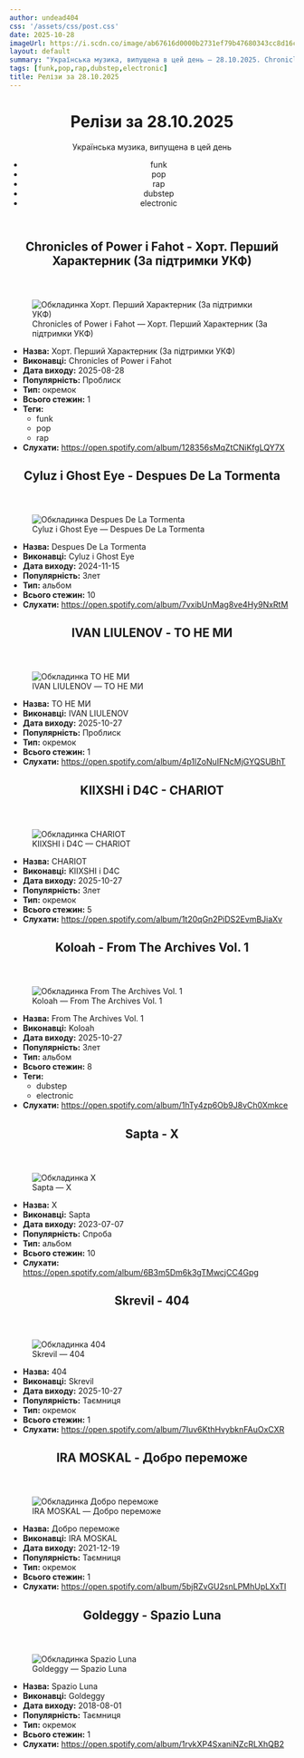```yaml
---
author: undead404
css: '/assets/css/post.css'
date: 2025-10-28
imageUrl: https://i.scdn.co/image/ab67616d0000b2731ef79b47680343cc8d16c323
layout: default
summary: "Українська музика, випущена в цей день – 28.10.2025. Chronicles of Power, Fahot, Cyluz, Ghost Eye і IVAN LIULENOV"
tags: [funk,pop,rap,dubstep,electronic]
title: Релізи за 28.10.2025
---
```


<main class="main-content">
  <header>
    <h1>Релізи за <time datetime="2025-10-28">28.10.2025</time></h1>
    <p class="summary">Українська музика, випущена в цей день</p>
      <ul class="tags">
          <li>funk</li>
          <li>pop</li>
          <li>rap</li>
          <li>dubstep</li>
          <li>electronic</li>
      </ul>
  </header>
  <section class="releases">
    <article class="release">
      <header>
        <h2>
          Chronicles of Power і Fahot - Хорт. Перший Характерник (За підтримки УКФ)
        </h2>
      </header>
      <figure>
        <img src="https://i.scdn.co/image/ab67616d0000b2731ef79b47680343cc8d16c323" alt="Обкладинка Хорт. Перший Характерник (За підтримки УКФ)">
        <figcaption>Chronicles of Power і Fahot — Хорт. Перший Характерник (За підтримки УКФ)</figcaption>
      </figure>
      <ul>
        <li><strong>Назва:</strong> Хорт. Перший Характерник (За підтримки УКФ)</li>
        <li><strong>Виконавці:</strong> Chronicles of Power і Fahot</li>
        <li><strong>Дата виходу:</strong> 2025-08-28</li>
        <li><strong>Популярність:</strong> Проблиск</li>
        <li><strong>Тип:</strong> окремок</li>
        <li><strong>Всього стежин:</strong> 1</li>
            <li><strong>Теги:</strong>
            <ul class="tags">
                <li class="tag">funk</li>
                <li class="tag">pop</li>
                <li class="tag">rap</li>
            </ul>
            </li>
        <li><strong>Слухати:</strong> <a href="https://open.spotify.com/album/128356sMqZtCNiKfgLQY7X" target="_blank">https:&#x2F;&#x2F;open.spotify.com&#x2F;album&#x2F;128356sMqZtCNiKfgLQY7X</a></li>
      </ul>
    </article>
    <article class="release">
      <header>
        <h2>
          Cyluz і Ghost Eye - Despues De La Tormenta
        </h2>
      </header>
      <figure>
        <img src="https://i.scdn.co/image/ab67616d0000b27364689fdaa2bcbfc7e1f62571" alt="Обкладинка Despues De La Tormenta">
        <figcaption>Cyluz і Ghost Eye — Despues De La Tormenta</figcaption>
      </figure>
      <ul>
        <li><strong>Назва:</strong> Despues De La Tormenta</li>
        <li><strong>Виконавці:</strong> Cyluz і Ghost Eye</li>
        <li><strong>Дата виходу:</strong> 2024-11-15</li>
        <li><strong>Популярність:</strong> Злет</li>
        <li><strong>Тип:</strong> альбом</li>
        <li><strong>Всього стежин:</strong> 10</li>
        <li><strong>Слухати:</strong> <a href="https://open.spotify.com/album/7vxibUnMag8ve4Hy9NxRtM" target="_blank">https:&#x2F;&#x2F;open.spotify.com&#x2F;album&#x2F;7vxibUnMag8ve4Hy9NxRtM</a></li>
      </ul>
    </article>
    <article class="release">
      <header>
        <h2>
          IVAN LIULENOV - ТО НЕ МИ
        </h2>
      </header>
      <figure>
        <img src="https://i.scdn.co/image/ab67616d0000b273052af81119dfebd815d3a666" alt="Обкладинка ТО НЕ МИ">
        <figcaption>IVAN LIULENOV — ТО НЕ МИ</figcaption>
      </figure>
      <ul>
        <li><strong>Назва:</strong> ТО НЕ МИ</li>
        <li><strong>Виконавці:</strong> IVAN LIULENOV</li>
        <li><strong>Дата виходу:</strong> 2025-10-27</li>
        <li><strong>Популярність:</strong> Проблиск</li>
        <li><strong>Тип:</strong> окремок</li>
        <li><strong>Всього стежин:</strong> 1</li>
        <li><strong>Слухати:</strong> <a href="https://open.spotify.com/album/4p1lZoNuIFNcMjGYQSUBhT" target="_blank">https:&#x2F;&#x2F;open.spotify.com&#x2F;album&#x2F;4p1lZoNuIFNcMjGYQSUBhT</a></li>
      </ul>
    </article>
    <article class="release">
      <header>
        <h2>
          KIIXSHI і D4C - CHARIOT
        </h2>
      </header>
      <figure>
        <img src="https://i.scdn.co/image/ab67616d0000b2738068f5b2ea3bf19eb0e8bb7b" alt="Обкладинка CHARIOT">
        <figcaption>KIIXSHI і D4C — CHARIOT</figcaption>
      </figure>
      <ul>
        <li><strong>Назва:</strong> CHARIOT</li>
        <li><strong>Виконавці:</strong> KIIXSHI і D4C</li>
        <li><strong>Дата виходу:</strong> 2025-10-27</li>
        <li><strong>Популярність:</strong> Злет</li>
        <li><strong>Тип:</strong> окремок</li>
        <li><strong>Всього стежин:</strong> 5</li>
        <li><strong>Слухати:</strong> <a href="https://open.spotify.com/album/1t20qGn2PiDS2EvmBJiaXv" target="_blank">https:&#x2F;&#x2F;open.spotify.com&#x2F;album&#x2F;1t20qGn2PiDS2EvmBJiaXv</a></li>
      </ul>
    </article>
    <article class="release">
      <header>
        <h2>
          Koloah - From The Archives Vol. 1
        </h2>
      </header>
      <figure>
        <img src="https://i.scdn.co/image/ab67616d0000b273dd5ab115adac31a7f5576867" alt="Обкладинка From The Archives Vol. 1">
        <figcaption>Koloah — From The Archives Vol. 1</figcaption>
      </figure>
      <ul>
        <li><strong>Назва:</strong> From The Archives Vol. 1</li>
        <li><strong>Виконавці:</strong> Koloah</li>
        <li><strong>Дата виходу:</strong> 2025-10-27</li>
        <li><strong>Популярність:</strong> Злет</li>
        <li><strong>Тип:</strong> альбом</li>
        <li><strong>Всього стежин:</strong> 8</li>
            <li><strong>Теги:</strong>
            <ul class="tags">
                <li class="tag">dubstep</li>
                <li class="tag">electronic</li>
            </ul>
            </li>
        <li><strong>Слухати:</strong> <a href="https://open.spotify.com/album/1hTy4zp6Ob9J8vCh0Xmkce" target="_blank">https:&#x2F;&#x2F;open.spotify.com&#x2F;album&#x2F;1hTy4zp6Ob9J8vCh0Xmkce</a></li>
      </ul>
    </article>
    <article class="release">
      <header>
        <h2>
          Sapta - X
        </h2>
      </header>
      <figure>
        <img src="https://i.scdn.co/image/ab67616d0000b2733aa8ca5be7c6076e62fb5d7a" alt="Обкладинка X">
        <figcaption>Sapta — X</figcaption>
      </figure>
      <ul>
        <li><strong>Назва:</strong> X</li>
        <li><strong>Виконавці:</strong> Sapta</li>
        <li><strong>Дата виходу:</strong> 2023-07-07</li>
        <li><strong>Популярність:</strong> Спроба</li>
        <li><strong>Тип:</strong> альбом</li>
        <li><strong>Всього стежин:</strong> 10</li>
        <li><strong>Слухати:</strong> <a href="https://open.spotify.com/album/6B3m5Dm6k3gTMwcjCC4Gpg" target="_blank">https:&#x2F;&#x2F;open.spotify.com&#x2F;album&#x2F;6B3m5Dm6k3gTMwcjCC4Gpg</a></li>
      </ul>
    </article>
    <article class="release">
      <header>
        <h2>
          Skrevil - 404
        </h2>
      </header>
      <figure>
        <img src="https://i.scdn.co/image/ab67616d0000b273fc0ec5e750b7bc4e6ac38959" alt="Обкладинка 404">
        <figcaption>Skrevil — 404</figcaption>
      </figure>
      <ul>
        <li><strong>Назва:</strong> 404</li>
        <li><strong>Виконавці:</strong> Skrevil</li>
        <li><strong>Дата виходу:</strong> 2025-10-27</li>
        <li><strong>Популярність:</strong> Таємниця</li>
        <li><strong>Тип:</strong> окремок</li>
        <li><strong>Всього стежин:</strong> 1</li>
        <li><strong>Слухати:</strong> <a href="https://open.spotify.com/album/7Iuv6KthHvybknFAuOxCXR" target="_blank">https:&#x2F;&#x2F;open.spotify.com&#x2F;album&#x2F;7Iuv6KthHvybknFAuOxCXR</a></li>
      </ul>
    </article>
    <article class="release">
      <header>
        <h2>
          IRA MOSKAL - Добро переможе
        </h2>
      </header>
      <figure>
        <img src="https://i.scdn.co/image/ab67616d0000b273a703924c418a2b295d7ae8ad" alt="Обкладинка Добро переможе">
        <figcaption>IRA MOSKAL — Добро переможе</figcaption>
      </figure>
      <ul>
        <li><strong>Назва:</strong> Добро переможе</li>
        <li><strong>Виконавці:</strong> IRA MOSKAL</li>
        <li><strong>Дата виходу:</strong> 2021-12-19</li>
        <li><strong>Популярність:</strong> Таємниця</li>
        <li><strong>Тип:</strong> окремок</li>
        <li><strong>Всього стежин:</strong> 1</li>
        <li><strong>Слухати:</strong> <a href="https://open.spotify.com/album/5bjRZvGU2snLPMhUpLXxTI" target="_blank">https:&#x2F;&#x2F;open.spotify.com&#x2F;album&#x2F;5bjRZvGU2snLPMhUpLXxTI</a></li>
      </ul>
    </article>
    <article class="release">
      <header>
        <h2>
          Goldeggy - Spazio Luna
        </h2>
      </header>
      <figure>
        <img src="https://i.scdn.co/image/ab67616d0000b2731279ba2bee44e830245d4eab" alt="Обкладинка Spazio Luna">
        <figcaption>Goldeggy — Spazio Luna</figcaption>
      </figure>
      <ul>
        <li><strong>Назва:</strong> Spazio Luna</li>
        <li><strong>Виконавці:</strong> Goldeggy</li>
        <li><strong>Дата виходу:</strong> 2018-08-01</li>
        <li><strong>Популярність:</strong> Таємниця</li>
        <li><strong>Тип:</strong> окремок</li>
        <li><strong>Всього стежин:</strong> 1</li>
        <li><strong>Слухати:</strong> <a href="https://open.spotify.com/album/1rvkXP4SxaniNZcRLXhQB2" target="_blank">https:&#x2F;&#x2F;open.spotify.com&#x2F;album&#x2F;1rvkXP4SxaniNZcRLXhQB2</a></li>
      </ul>
    </article>
  </section>
</main>
